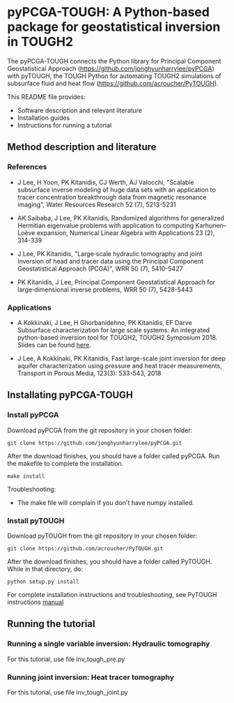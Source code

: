 # pyPCGA-TOUGH: A Python-based package for geostatistical inversion in TOUGH2

The pyPCGA-TOUGH connects the Python library for Principal Component Geostatistical Approach (https://github.com/jonghyunharrylee/pyPCGA) with pyTOUGH, the TOUGH Python for automating TOUGH2 simulations of subsurface fluid and heat flow (https://github.com/acroucher/PyTOUGH).

This README file provides:
- Software description and relevant literature
- Installation guides
- Instructions for running a tutorial

## Method description and literature


### References

- J Lee, H Yoon, PK Kitanidis, CJ Werth, AJ Valocchi, "Scalable subsurface inverse modeling of huge data sets with an application to tracer concentration breakthrough data from magnetic resonance imaging", Water Resources Research 52 (7), 5213-5231

- AK Saibaba, J Lee, PK Kitanidis, Randomized algorithms for generalized Hermitian eigenvalue problems with application to computing Karhunen–Loève expansion, Numerical Linear Algebra with Applications 23 (2), 314-339

- J Lee, PK Kitanidis, "Large‐scale hydraulic tomography and joint inversion of head and tracer data using the Principal Component Geostatistical Approach (PCGA)", WRR 50 (7), 5410-5427

- PK Kitanidis, J Lee, Principal Component Geostatistical Approach for large‐dimensional inverse problems, WRR 50 (7), 5428-5443

### Applications

- A Kokkinaki, J Lee, H Ghorbanidehno, PK Kitanidis, EF Darve Subsurface characterization for large scale systems: An integrated python-based inversion tool for TOUGH2, TOUGH2 Symposium 2018. Slides can be found [here](https://github.com/amaliak/pyPCGA-TOUGH/blob/master/TOUGH2018_Kokkinaki.pdf). 

- J Lee, A Kokkinaki, PK Kitanidis, Fast large-scale joint inversion for deep aquifer characterization using pressure and heat tracer measurements, Transport in Porous Media, 123(3): 533-543, 2018

## Installating pyPCGA-TOUGH

### Install pyPCGA

Download pyPCGA from the git repository in your chosen folder:

``` git clone https://github.com/jonghyunharrylee/pyPCGA.git ```

After the download finishes, you should have a folder called pyPCGA. Run the makefile to complete the installation.

``` make install  ```

Troubleshooting:
- The make file will complain if you don't have numpy installed. 


### Install pyTOUGH

Download pyTOUGH from the git repository in your chosen folder:

``` git clone https://github.com/acroucher/PyTOUGH.git ```

After the download finishes, you should have a folder called PyTOUGH. While in that directory, do:

```python setup.py install ```

For complete installation instructions and troubleshooting, see PyTOUGH instructions [manual](https://github.com/acroucher/PyTOUGH/blob/master/doc/PyTOUGH-guide.pdf)



## Running the tutorial

### Running a single variable inversion: Hydraulic tomography

For this tutorial, use file inv_tough_pre.py 



### Running joint inversion: Heat tracer tomography


For this tutorial, use file inv_tough_joint.py 

